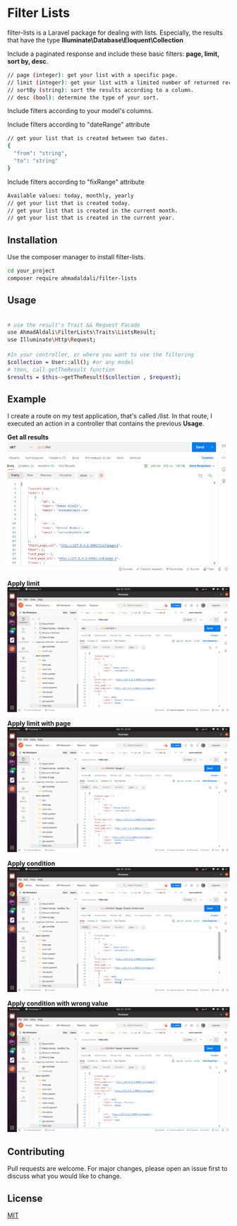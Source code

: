 # Filter Lists

filter-lists is a Laravel package for dealing with lists.
Especially, the results that have the type  **Illuminate\Database\Eloquent\Collection**

Include a paginated response and include these basic filters:
**page, limit, sort by, desc**.
```bash
// page (integer): get your list with a specific page.
// limit (integer): get your list with a limited number of returned records.
// sortBy (string): sort the results according to a column.
// desc (bool): determine the type of your sort. 
```
Include filters according to your model's columns.

Include filters according to "dateRange" attribute
```bash
// get your list that is created between two dates.
{
  "from": "string",
  "to": "string"
}
```
Include filters according to "fixRange" attribute
```bash
Available values: today, monthly, yearly
// get your list that is created today.
// get your list that is created in the current month.
// get your list that is created in the current year.
```

## Installation

Use the composer manager to install filter-lists.

```bash
cd your_project
composer require ahmadaldali/filter-lists
```

## Usage

```bash

# use the result's Trait && Request Facade
use AhmadAldali\FilterLists\Traits\ListsResult;
use Illuminate\Http\Request;

#In your controller, or where you want to use the filtering 
$collection = User::all(); #or any model
# then, call getTheResult function
$results = $this->getTheResult($collection , $request);

```

## Example
I create a route on my test application, that's called */list*.
In that route, I executed an action in a controller that contains the previous **Usage**.

**Get all results**
![alt text](https://github.com/ahmadaldali/filter-lists/blob/main/images/1%20git%20all%20results.png)

**Apply limit**
![alt text](https://github.com/ahmadaldali/filter-lists/blob/main/images/2%20apply%20limit.png)

**Apply limit with page**
![alt text](https://github.com/ahmadaldali/filter-lists/blob/main/images/3%20apply%20limit%20with%20page.png)

**Apply condition**
![alt text](https://github.com/ahmadaldali/filter-lists/blob/main/images/4%20apply%20condition%20on%20column's%20name.png)

**Apply condition with wrong value**
![alt text](https://github.com/ahmadaldali/filter-lists/blob/main/images/5%20apply%20condition%20with%20wrong%20value.png)

## Contributing
Pull requests are welcome. For major changes, please open an issue first to discuss what you would like to change.


## License
[MIT](https://choosealicense.com/licenses/mit/)
